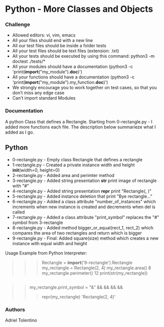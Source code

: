 # Python - More Classes and Objects

### Challenge
- Allowed editors: vi, vim, emacs
- All your files should end with a new line
- All our test files should be inside a folder tests
- All your test files should be text files (extension: .txt)
- All your tests should be executed by using this command: python3 -m doctest ./tests/*
- All your modules should have a documentation (python3 -c 'print(__import__("my_module").__doc__)')
- All your functions should have a documentation (python3 -c 'print(__import__("my_module").my_function.__doc__)')
- We strongly encourage you to work together on test cases, so that you don’t miss any edge case
- Can't import standard Modules

### Documentation
A python Class that defines a Rectangle.
Starting from 0-rectangle.py - I added more functions each file.
The description below summarieze what I added as I go.

## Python
- 0-rectangle.py - Empty class Rectangle that defines a rectangle
- 1-rectangle.py - Created a private instance width and height __init__(width=0, height=0)
- 2-rectangle.py - Added area and perimter method
- 3-rectangle.py - Added string presentation __str__ print image of rectangle with "#"
- 4-rectangle.py - Added string presentation __repr__ print "Rectangle(<width>, <height>)"
- 5-rectangle.py - Added instance deletion that print "Bye rectangle..."
- 6-rectangle.py - Added a class attribute "number_of_instances" which increments when new instance is created and decrements when del is called
- 7-rectangle.py - Added a class attribute "print_symbol" replaces the "#" symbol from 3-rectangle
- 8-rectangle.py - Added method bigger_or_equal(rect_1, rect_2) which compares the area of two rectangles and return which is bigger
- 9-rectangle.py - Final: Added square(size) method which creates a new instance with equal width and height

Usage Example from Python Interpreter:
>>> Rectangle = __import__('9-rectangle').Rectangle
>>> my_rectangle = Rectangle(2, 4)
>>> my_rectangle.area()
8
>>> my_rectangle.perimeter()
12
>>> print(str(my_rectangle))
##
##
##
##
>> my_rectangle.print_symbol = "&"
&&
&&
&&
&&
>>> repr(my_rectangle)
'Rectangle(2, 4)'

### Authors
Adriel Tolentino
